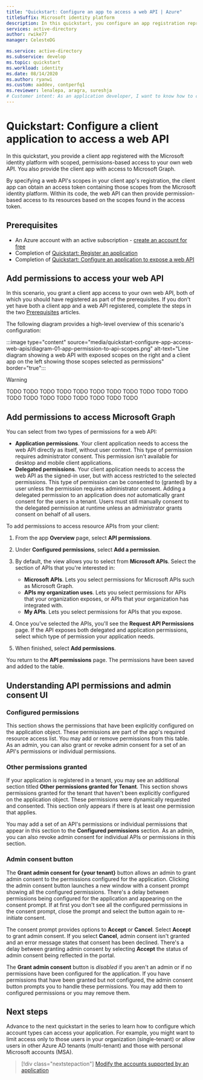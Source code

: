 ```yaml
---
title: "Quickstart: Configure an app to access a web API | Azure"
titleSuffix: Microsoft identity platform
description: In this quickstart, you configure an app registration representing a web API in the Microsoft identity platform to enable scoped resource access (permissions) to client applications.
services: active-directory
author: rwike77
manager: CelesteDG

ms.service: active-directory
ms.subservice: develop
ms.topic: quickstart
ms.workload: identity
ms.date: 08/14/2020
ms.author: ryanwi
ms.custom: aaddev, contperfq1
ms.reviewer: lenalepa, aragra, sureshja
# Customer intent: As an application developer, I want to know how to configure my web API's app registration with permissions client applications can use to obtain scoped access to the API.
---
```


# Quickstart: Configure a client application to access a web API

In this quickstart, you provide a client app registered with the Microsoft identity platform with scoped, permissions-based access to your own web API. You also provide the client app with access to Microsoft Graph.

By specifying a web API's scopes in your client app's registration, the client app can obtain an access token containing those scopes from the Microsoft identity platform. Within its code, the web API can then provide permission-based access to its resources based on the scopes found in the access token.

## Prerequisites

* An Azure account with an active subscription - [create an account for free](https://azure.microsoft.com/free/?WT.mc_id=A261C142F)
* Completion of [Quickstart: Register an application](quickstart-register-app.md)
* Completion of [Quickstart: Configure an application to expose a web API](quickstart-configure-app-expose-web-apis.md)

## Add permissions to access your web API

In this scenario, you grant a client app access to your own web API, both of which you should have registered as part of the prerequisites. If you don't yet have both a client app and a web API registered, complete the steps in the two [Prerequisites](#prerequisites) articles.

The following diagram provides a high-level overview of this scenario's configuration:

:::image type="content" source="media/quickstart-configure-app-access-web-apis/diagram-01-app-permission-to-api-scopes.png" alt-text="Line diagram showing a web API with exposed scopes on the right and a client app on the left showing those scopes selected as permissions" border="true":::

> [!WARNING]
> TODO TODO TODO TODO TODO TODO TODO TODO TODO TODO TODO TODO TODO TODO TODO TODO TODO TODO TODO

## Add permissions to access Microsoft Graph

You can select from two types of permissions for a web API:

* **Application permissions**. Your client application needs to access the web API directly as itself, without user context. This type of permission requires administrator consent. This permission isn't available for desktop and mobile client applications.
* **Delegated permissions**. Your client application needs to access the web API as the signed-in user, but with access restricted to the selected permissions. This type of permission can be consented to (granted) by a user unless the permission requires administrator consent. Adding a delegated permission to an application does *not* automatically grant consent for the users in a tenant. Users must still manually consent to the delegated permission at runtime unless an administrator grants consent on behalf of all users.

To add permissions to access resource APIs from your client:

1. From the app **Overview** page, select **API permissions**.
1. Under **Configured permissions**, select **Add a permission**.
1. By default, the view allows you to select from **Microsoft APIs**. Select the section of APIs that you're interested in:

    * **Microsoft APIs**. Lets you select permissions for Microsoft APIs such as Microsoft Graph.
    * **APIs my organization uses**. Lets you select permissions for APIs that your organization exposes, or APIs that your organization has integrated with.
    * **My APIs**. Lets you select permissions for APIs that you expose.

1. Once you've selected the APIs, you'll see the **Request API Permissions** page. If the API exposes both delegated and application permissions, select which type of permission your application needs.
1. When finished, select **Add permissions**.

You return to the **API permissions** page. The permissions have been saved and added to the table.

## Understanding API permissions and admin consent UI

### Configured permissions

This section shows the permissions that have been explicitly configured on the application object. These permissions are part of the app's required resource access list. You may add or remove permissions from this table. As an admin, you can also grant or revoke admin consent for a set of an API's permissions or individual permissions.

### Other permissions granted

If your application is registered in a tenant, you may see an additional section titled **Other permissions granted for Tenant**. This section shows permissions granted for the tenant that haven't been explicitly configured on the application object. These permissions were dynamically requested and consented. This section only appears if there is at least one permission that applies.

You may add a set of an API's permissions or individual permissions that appear in this section to the **Configured permissions** section. As an admin, you can also revoke admin consent for individual APIs or permissions in this section.

### Admin consent button

The **Grant admin consent for {your tenant}** button allows an admin to grant admin consent to the permissions configured for the application. Clicking the admin consent button launches a new window with a consent prompt showing all the configured permissions. There's a delay between permissions being configured for the application and appearing on the consent prompt. If at first you don't see all the configured permissions in the consent prompt, close the prompt and select the button again to re-initiate consent.

The consent prompt provides options to **Accept** or **Cancel**. Select **Accept** to grant admin consent. If you select **Cancel**, admin consent isn't granted and an error message states that consent has been declined. There's a delay between granting admin consent by selecting **Accept** the status of admin consent being reflected in the portal.

The **Grant admin consent** button is *disabled* if you aren't an admin or if no permissions have been configured for the application. If you have permissions that have been granted but not configured, the admin consent button prompts you to handle these permissions. You may add them to configured permissions or you may remove them.

## Next steps

Advance to the next quickstart in the series to learn how to configure which account types can access your application. For example, you might want to limit access only to those users in your organization (single-tenant) or allow users in other Azure AD tenants (multi-tenant) and those with personal Microsoft accounts (MSA).

> [!div class="nextstepaction"]
> [Modify the accounts supported by an application](quickstart-modify-supported-accounts.md)